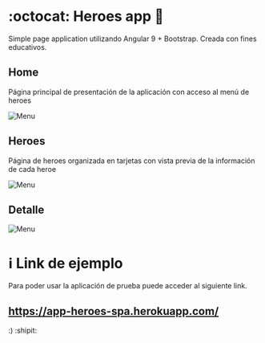# :octocat: Heroes app :space_invader:

Simple page application utilizando Angular 9 + Bootstrap. Creada con fines educativos.

## Home

Página principal de presentación de la aplicación con acceso al menú de heroes

![Menu](https://firebasestorage.googleapis.com/v0/b/web-apps---practica.appspot.com/o/heroes1.png?alt=media&token=2f902a7d-e08c-459d-a1e9-5b603ce16478 "Menu de la aplicacion")

## Heroes

Página de heroes organizada en tarjetas con vista previa de la información de cada heroe

![Menu](https://firebasestorage.googleapis.com/v0/b/web-apps---practica.appspot.com/o/heroes2.png?alt=media&token=e405cfe5-f57e-4309-94f3-0a6945cf2af8 "Listado")

## Detalle

![Menu](https://firebasestorage.googleapis.com/v0/b/web-apps---practica.appspot.com/o/heroes3.png?alt=media&token=e43e222f-b988-408c-b683-893be9d89089 "Detalle")

# :information_source: Link de ejemplo

Para poder usar la aplicación de prueba puede acceder al siguiente link.

## https://app-heroes-spa.herokuapp.com/

:) :shipit:
